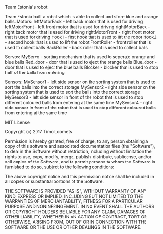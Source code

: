 Team Estonia's robot

Team Estonia built a robot which is able to collect and store blue and orange balls.
Motors:
leftMotorBack - left back motor that is used for driving
leftMotorFront - left front motor that is used for driving
rightMotorBack - right back motor that is used for driving
rightMotorFront - right front motor that is used for driving
Hook1 - first hook that is used to lift the robot
Hook2 - second hook that is used to lift the robot
FrontRoller - front roller that is used to collect balls
BackRoller - back roller that is used to collect balls

Servos:
MyServo - sorting mechanism that is used to seperate orange and blue balls
Red_door - door that is used to eject the orange balls
Blue_door - door that is used to eject the blue balls
Blocker - blocker that is used to stop half of the balls from entering

Sensors:
MySensor1 - left side sensor on the sorting system that is used to sort the balls into the correct storage
MySensor2 - right side sensor on the sorting system that is used to sort the balls into the correct storage
MySensor3 - left side sensor in front of the robot that is used to stop different coloured balls from entering at the same time
MySensor4 - right side sensor in front of the robot that is used to stop different coloured balls from entering at the same time

MIT License

Copyright (c) 2017 Timo Loomets

Permission is hereby granted, free of charge, to any person obtaining a copy of this software and associated documentation files (the "Software"), to deal in the Software without restriction, including without limitation the rights to use, copy, modify, merge, publish, distribute, sublicense, and/or sell copies of the Software, and to permit persons to whom the Software is furnished to do so, subject to the following conditions:

The above copyright notice and this permission notice shall be included in all copies or substantial portions of the Software.

THE SOFTWARE IS PROVIDED "AS IS", WITHOUT WARRANTY OF ANY KIND, EXPRESS OR IMPLIED, INCLUDING BUT NOT LIMITED TO THE WARRANTIES OF MERCHANTABILITY, FITNESS FOR A PARTICULAR PURPOSE AND NONINFRINGEMENT. IN NO EVENT SHALL THE AUTHORS OR COPYRIGHT HOLDERS BE LIABLE FOR ANY CLAIM, DAMAGES OR OTHER LIABILITY, WHETHER IN AN ACTION OF CONTRACT, TORT OR OTHERWISE, ARISING FROM, OUT OF OR IN CONNECTION WITH THE SOFTWARE OR THE USE OR OTHER DEALINGS IN THE SOFTWARE.
